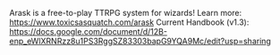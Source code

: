 Arask is a free-to-play TTRPG system for wizards!
Learn more: 
https://www.toxicsasquatch.com/arask
Current Handbook (v1.3): 
https://docs.google.com/document/d/12B-enp_eWlXRNRzz8u1PS3RggSZ83303bapG9YQA9Mc/edit?usp=sharing
